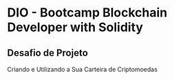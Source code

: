 # DIO - Bootcamp Blockchain Developer with Solidity 

## Desafio de Projeto 
Criando e Utilizando a Sua Carteira de Criptomoedas
